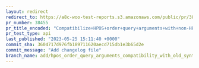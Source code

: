 ```yaml
---
layout: redirect
redirect_to: https://a8c-woo-test-reports.s3.amazonaws.com/public/pr/38455/api/index.html
pr_number: 38455
pr_title_encoded: "Compatibilize+HPOS+order+query+arguments+with+non-HPOS"
pr_test_type: api
last_published: "2023-05-25 15:11:40 +0000"
commit_sha: 3604717d976fb189711620aecd715db1e3b65d2e
commit_message: "Add changelog file"
branch_name: add/hpos_order_query_arguments_compatibility_with_old_syntax
---
```

